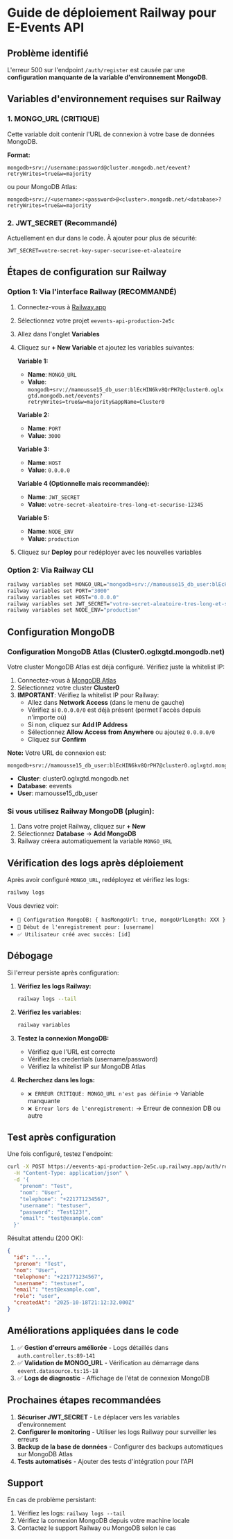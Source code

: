 # Guide de déploiement Railway pour E-Events API

## Problème identifié

L'erreur 500 sur l'endpoint `/auth/register` est causée par une **configuration manquante de la variable d'environnement MongoDB**.

## Variables d'environnement requises sur Railway

### 1. MONGO_URL (CRITIQUE)

Cette variable doit contenir l'URL de connexion à votre base de données MongoDB.

**Format:**
```
mongodb+srv://username:password@cluster.mongodb.net/eevent?retryWrites=true&w=majority
```

ou pour MongoDB Atlas:
```
mongodb+srv://<username>:<password>@<cluster>.mongodb.net/<database>?retryWrites=true&w=majority
```

### 2. JWT_SECRET (Recommandé)

Actuellement en dur dans le code. À ajouter pour plus de sécurité:
```
JWT_SECRET=votre-secret-key-super-securisee-et-aleatoire
```

## Étapes de configuration sur Railway

### Option 1: Via l'interface Railway (RECOMMANDÉ)

1. Connectez-vous à [Railway.app](https://railway.app)
2. Sélectionnez votre projet `eevents-api-production-2e5c`
3. Allez dans l'onglet **Variables**
4. Cliquez sur **+ New Variable** et ajoutez les variables suivantes:

   **Variable 1:**
   - **Name**: `MONGO_URL`
   - **Value**: `mongodb+srv://mamousse15_db_user:blEcHIN6kv8QrPH7@cluster0.oglxgtd.mongodb.net/eevents?retryWrites=true&w=majority&appName=Cluster0`

   **Variable 2:**
   - **Name**: `PORT`
   - **Value**: `3000`

   **Variable 3:**
   - **Name**: `HOST`
   - **Value**: `0.0.0.0`

   **Variable 4 (Optionnelle mais recommandée):**
   - **Name**: `JWT_SECRET`
   - **Value**: `votre-secret-aleatoire-tres-long-et-securise-12345`

   **Variable 5:**
   - **Name**: `NODE_ENV`
   - **Value**: `production`

5. Cliquez sur **Deploy** pour redéployer avec les nouvelles variables

### Option 2: Via Railway CLI

```bash
railway variables set MONGO_URL="mongodb+srv://mamousse15_db_user:blEcHIN6kv8QrPH7@cluster0.oglxgtd.mongodb.net/eevents?retryWrites=true&w=majority&appName=Cluster0"
railway variables set PORT="3000"
railway variables set HOST="0.0.0.0"
railway variables set JWT_SECRET="votre-secret-aleatoire-tres-long-et-securise-12345"
railway variables set NODE_ENV="production"
```

## Configuration MongoDB

### Configuration MongoDB Atlas (Cluster0.oglxgtd.mongodb.net)

Votre cluster MongoDB Atlas est déjà configuré. Vérifiez juste la whitelist IP:

1. Connectez-vous à [MongoDB Atlas](https://cloud.mongodb.com)
2. Sélectionnez votre cluster **Cluster0**
3. **IMPORTANT**: Vérifiez la whitelist IP pour Railway:
   - Allez dans **Network Access** (dans le menu de gauche)
   - Vérifiez si `0.0.0.0/0` est déjà présent (permet l'accès depuis n'importe où)
   - Si non, cliquez sur **Add IP Address**
   - Sélectionnez **Allow Access from Anywhere** ou ajoutez `0.0.0.0/0`
   - Cliquez sur **Confirm**

**Note:** Votre URL de connexion est:
```
mongodb+srv://mamousse15_db_user:blEcHIN6kv8QrPH7@cluster0.oglxgtd.mongodb.net/eevents
```
- **Cluster**: cluster0.oglxgtd.mongodb.net
- **Database**: eevents
- **User**: mamousse15_db_user

### Si vous utilisez Railway MongoDB (plugin):

1. Dans votre projet Railway, cliquez sur **+ New**
2. Sélectionnez **Database** → **Add MongoDB**
3. Railway créera automatiquement la variable `MONGO_URL`

## Vérification des logs après déploiement

Après avoir configuré `MONGO_URL`, redéployez et vérifiez les logs:

```bash
railway logs
```

Vous devriez voir:
- `🔵 Configuration MongoDB: { hasMongoUrl: true, mongoUrlLength: XXX }`
- `🔵 Début de l'enregistrement pour: [username]`
- `✅ Utilisateur créé avec succès: [id]`

## Débogage

Si l'erreur persiste après configuration:

1. **Vérifiez les logs Railway:**
   ```bash
   railway logs --tail
   ```

2. **Vérifiez les variables:**
   ```bash
   railway variables
   ```

3. **Testez la connexion MongoDB:**
   - Vérifiez que l'URL est correcte
   - Vérifiez les credentials (username/password)
   - Vérifiez la whitelist IP sur MongoDB Atlas

4. **Recherchez dans les logs:**
   - `❌ ERREUR CRITIQUE: MONGO_URL n'est pas définie` → Variable manquante
   - `❌ Erreur lors de l'enregistrement:` → Erreur de connexion DB ou autre

## Test après configuration

Une fois configuré, testez l'endpoint:

```bash
curl -X POST https://eevents-api-production-2e5c.up.railway.app/auth/register \
  -H "Content-Type: application/json" \
  -d '{
    "prenom": "Test",
    "nom": "User",
    "telephone": "+221771234567",
    "username": "testuser",
    "password": "Test123!",
    "email": "test@example.com"
  }'
```

Résultat attendu (200 OK):
```json
{
  "id": "...",
  "prenom": "Test",
  "nom": "User",
  "telephone": "+221771234567",
  "username": "testuser",
  "email": "test@example.com",
  "role": "user",
  "createdAt": "2025-10-18T21:12:32.000Z"
}
```

## Améliorations appliquées dans le code

1. ✅ **Gestion d'erreurs améliorée** - Logs détaillés dans `auth.controller.ts:89-141`
2. ✅ **Validation de MONGO_URL** - Vérification au démarrage dans `eevent.datasource.ts:15-18`
3. ✅ **Logs de diagnostic** - Affichage de l'état de connexion MongoDB

## Prochaines étapes recommandées

1. **Sécuriser JWT_SECRET** - Le déplacer vers les variables d'environnement
2. **Configurer le monitoring** - Utiliser les logs Railway pour surveiller les erreurs
3. **Backup de la base de données** - Configurer des backups automatiques sur MongoDB Atlas
4. **Tests automatisés** - Ajouter des tests d'intégration pour l'API

## Support

En cas de problème persistant:
1. Vérifiez les logs: `railway logs --tail`
2. Vérifiez la connexion MongoDB depuis votre machine locale
3. Contactez le support Railway ou MongoDB selon le cas
